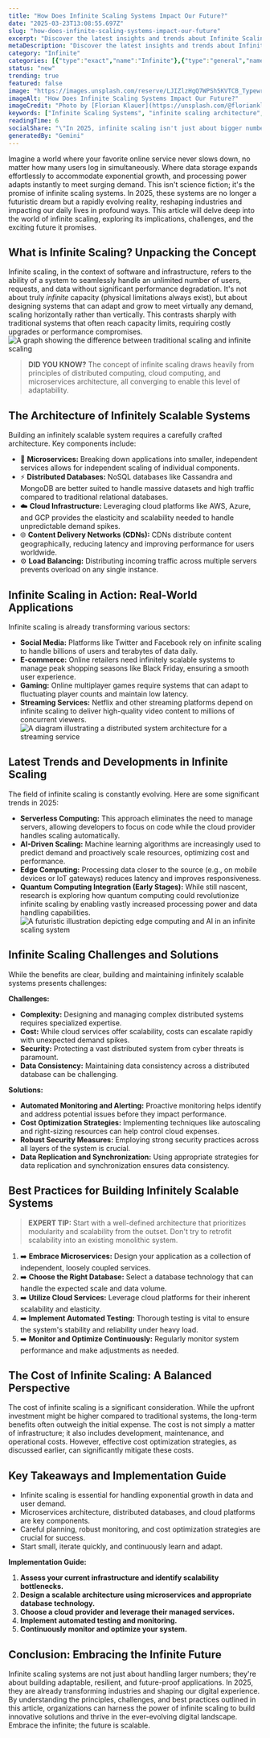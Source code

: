 ```yaml
---
title: "How Does Infinite Scaling Systems Impact Our Future?"
date: "2025-03-23T13:08:55.697Z"
slug: "how-does-infinite-scaling-systems-impact-our-future"
excerpt: "Discover the latest insights and trends about Infinite Scaling Systems. This comprehensive guide covers everything you need to know about Infinite Scaling Systems in 2025."
metaDescription: "Discover the latest insights and trends about Infinite Scaling Systems. This comprehensive guide covers everything you need to know about Infinite Scaling ..."
category: "Infinite"
categories: [{"type":"exact","name":"Infinite"},{"type":"general","name":"Computer Science"},{"type":"medium","name":"Distributed Systems"},{"type":"specific","name":"Cloud Platforms"},{"type":"niche","name":"Microservices Architecture"}]
status: "new"
trending: true
featured: false
image: "https://images.unsplash.com/reserve/LJIZlzHgQ7WPSh5KVTCB_Typewriter.jpg?q=85&w=1200&fit=max&fm=webp&auto=compress"
imageAlt: "How Does Infinite Scaling Systems Impact Our Future?"
imageCredit: "Photo by [Florian Klauer](https://unsplash.com/@florianklauer) on Unsplash"
keywords: ["Infinite Scaling Systems", "infinite scaling architecture", "scalable system design", "infinite scaling database", "building infinitely scalable systems", "what is infinite scaling", "infinite scaling challenges", "cost of infinite scaling", "infinite scaling solutions", "best practices infinite scaling"]
readingTime: 6
socialShare: "\"In 2025, infinite scaling isn't just about bigger numbers; it's about building systems that can adapt to any demand, shaping a future where digital services are always available and always responsive.\""
generatedBy: "Gemini"
---
```




Imagine a world where your favorite online service never slows down, no matter how many users log in simultaneously.  Where data storage expands effortlessly to accommodate exponential growth, and processing power adapts instantly to meet surging demand. This isn't science fiction; it's the promise of infinite scaling systems. In 2025, these systems are no longer a futuristic dream but a rapidly evolving reality, reshaping industries and impacting our daily lives in profound ways. This article will delve deep into the world of infinite scaling, exploring its implications, challenges, and the exciting future it promises.

## What is Infinite Scaling? Unpacking the Concept

Infinite scaling, in the context of software and infrastructure, refers to the ability of a system to seamlessly handle an unlimited number of users, requests, and data without significant performance degradation.  It's not about truly *infinite* capacity (physical limitations always exist), but about designing systems that can adapt and grow to meet virtually any demand, scaling horizontally rather than vertically. This contrasts sharply with traditional systems that often reach capacity limits, requiring costly upgrades or performance compromises. ![A graph showing the difference between traditional scaling and infinite scaling](https://images.unsplash.com/photo-1451187580459-43490279c0fa?q=85&w=1200&fit=max&fm=webp&auto=compress)

> **DID YOU KNOW?** The concept of infinite scaling draws heavily from principles of distributed computing, cloud computing, and microservices architecture, all converging to enable this level of adaptability.

## The Architecture of Infinitely Scalable Systems

Building an infinitely scalable system requires a carefully crafted architecture. Key components include:

* 🔑 **Microservices:** Breaking down applications into smaller, independent services allows for independent scaling of individual components.
* ⚡ **Distributed Databases:**  NoSQL databases like Cassandra and MongoDB are better suited to handle massive datasets and high traffic compared to traditional relational databases.
* ☁️ **Cloud Infrastructure:**  Leveraging cloud platforms like AWS, Azure, and GCP provides the elasticity and scalability needed to handle unpredictable demand spikes.
* 🌐 **Content Delivery Networks (CDNs):** CDNs distribute content geographically, reducing latency and improving performance for users worldwide.
* ⚙️ **Load Balancing:** Distributing incoming traffic across multiple servers prevents overload on any single instance.

##  Infinite Scaling in Action: Real-World Applications

Infinite scaling is already transforming various sectors:

* **Social Media:** Platforms like Twitter and Facebook rely on infinite scaling to handle billions of users and terabytes of data daily.
* **E-commerce:**  Online retailers need infinitely scalable systems to manage peak shopping seasons like Black Friday, ensuring a smooth user experience.
* **Gaming:** Online multiplayer games require systems that can adapt to fluctuating player counts and maintain low latency.
* **Streaming Services:** Netflix and other streaming platforms depend on infinite scaling to deliver high-quality video content to millions of concurrent viewers. ![A diagram illustrating a distributed system architecture for a streaming service](https://images.unsplash.com/photo-1484417894907-623942c8ee29?q=85&w=1200&fit=max&fm=webp&auto=compress)

##  Latest Trends and Developments in Infinite Scaling

The field of infinite scaling is constantly evolving.  Here are some significant trends in 2025:

* **Serverless Computing:**  This approach eliminates the need to manage servers, allowing developers to focus on code while the cloud provider handles scaling automatically.
* **AI-Driven Scaling:** Machine learning algorithms are increasingly used to predict demand and proactively scale resources, optimizing cost and performance.
* **Edge Computing:** Processing data closer to the source (e.g., on mobile devices or IoT gateways) reduces latency and improves responsiveness.
* **Quantum Computing Integration (Early Stages):** While still nascent, research is exploring how quantum computing could revolutionize infinite scaling by enabling vastly increased processing power and data handling capabilities. ![A futuristic illustration depicting edge computing and AI in an infinite scaling system](https://images.unsplash.com/photo-1517976487492-5750f3195933?q=85&w=1200&fit=max&fm=webp&auto=compress)

## Infinite Scaling Challenges and Solutions

While the benefits are clear, building and maintaining infinitely scalable systems presents challenges:

**Challenges:**

* **Complexity:** Designing and managing complex distributed systems requires specialized expertise.
* **Cost:**  While cloud services offer scalability, costs can escalate rapidly with unexpected demand spikes.
* **Security:** Protecting a vast distributed system from cyber threats is paramount.
* **Data Consistency:** Maintaining data consistency across a distributed database can be challenging.

**Solutions:**

* **Automated Monitoring and Alerting:**  Proactive monitoring helps identify and address potential issues before they impact performance.
* **Cost Optimization Strategies:** Implementing techniques like autoscaling and right-sizing resources can help control cloud expenses.
* **Robust Security Measures:** Employing strong security practices across all layers of the system is crucial.
* **Data Replication and Synchronization:**  Using appropriate strategies for data replication and synchronization ensures data consistency.

## Best Practices for Building Infinitely Scalable Systems

> **EXPERT TIP:**  Start with a well-defined architecture that prioritizes modularity and scalability from the outset. Don't try to retrofit scalability into an existing monolithic system.

1. ➡️ **Embrace Microservices:** Design your application as a collection of independent, loosely coupled services.
2. ➡️ **Choose the Right Database:** Select a database technology that can handle the expected scale and data volume.
3. ➡️ **Utilize Cloud Services:** Leverage cloud platforms for their inherent scalability and elasticity.
4. ➡️ **Implement Automated Testing:** Thorough testing is vital to ensure the system's stability and reliability under heavy load.
5. ➡️ **Monitor and Optimize Continuously:** Regularly monitor system performance and make adjustments as needed.

## The Cost of Infinite Scaling: A Balanced Perspective

The cost of infinite scaling is a significant consideration. While the upfront investment might be higher compared to traditional systems, the long-term benefits often outweigh the initial expense.  The cost is not simply a matter of infrastructure; it also includes development, maintenance, and operational costs.  However, effective cost optimization strategies, as discussed earlier, can significantly mitigate these costs. 

## Key Takeaways and Implementation Guide

*  Infinite scaling is essential for handling exponential growth in data and user demand.
*  Microservices architecture, distributed databases, and cloud platforms are key components.
*  Careful planning, robust monitoring, and cost optimization strategies are crucial for success.
*  Start small, iterate quickly, and continuously learn and adapt.

**Implementation Guide:**

1. **Assess your current infrastructure and identify scalability bottlenecks.**
2. **Design a scalable architecture using microservices and appropriate database technology.**
3. **Choose a cloud provider and leverage their managed services.**
4. **Implement automated testing and monitoring.**
5. **Continuously monitor and optimize your system.**

## Conclusion: Embracing the Infinite Future

Infinite scaling systems are not just about handling larger numbers; they're about building adaptable, resilient, and future-proof applications.  In 2025, they are already transforming industries and shaping our digital experience.  By understanding the principles, challenges, and best practices outlined in this article, organizations can harness the power of infinite scaling to build innovative solutions and thrive in the ever-evolving digital landscape.  Embrace the infinite; the future is scalable.

